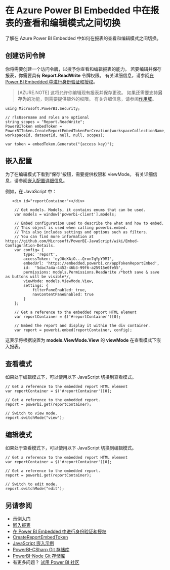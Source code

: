 <properties
    pageTitle="在 Azure Power BI Embedded 中在报表的查看和编辑模式之间切换 | Microsoft 文档"
    description="了解在 Azure Power BI Embedded 中如何在报表的查看和编辑模式之间切换。"
    services="power-bi-embedded"
    documentationcenter=""
    author="guyinacube"
    manager="erikre"
    editor=""
    tags=""
    translationtype="Human Translation" />
<tags
    ms.assetid=""
    ms.service="power-bi-embedded"
    ms.devlang="NA"
    ms.topic="article"
    ms.tgt_pltfrm="NA"
    ms.workload="powerbi"
    ms.date="03/11/2017"
    wacn.date="04/28/2017"
    ms.author="asaxton"
    ms.sourcegitcommit="a114d832e9c5320e9a109c9020fcaa2f2fdd43a9"
    ms.openlocfilehash="376e780c521871f423245b7e661ca4d0f7ab602c"
    ms.lasthandoff="04/14/2017" />

# <a name="toggle-between-view-and-edit-mode-for-reports-in-power-bi-embedded"></a>在 Azure Power BI Embedded 中在报表的查看和编辑模式之间切换

了解在 Azure Power BI Embedded 中如何在报表的查看和编辑模式之间切换。

## <a name="creating-an-access-token"></a>创建访问令牌

你将需要创建一个访问令牌，以授予你查看和编辑报表的能力。 若要编辑并保存报表，你需要具有 **Report.ReadWrite** 令牌权限。 有关详细信息，请参阅[在 Power BI Embedded 中进行身份验证和授权](/documentation/articles/power-bi-embedded-app-token-flow/)。

> [AZURE.NOTE]
> 这将允许你编辑现有报表并保存更改。 如果还需要支持**另存为**的功能，则需要提供额外的权限。 有关详细信息，请参阅[作用域](/documentation/articles/power-bi-embedded-app-token-flow/#scopes/)。

    using Microsoft.PowerBI.Security;

    // rlsUsername and roles are optional
    string scopes = "Report.ReadWrite";
    PowerBIToken embedToken = PowerBIToken.CreateReportEmbedTokenForCreation(workspaceCollectionName, workspaceId, datasetId, null, null, scopes);

    var token = embedToken.Generate("{access key}");

## <a name="embed-configuration"></a>嵌入配置

为了在编辑模式下看到“保存”按钮，需要提供权限和 viewMode。 有关详细信息，请参阅[嵌入配置详细信息](https://github.com/Microsoft/PowerBI-JavaScript/wiki/Embed-Configuration-Details)。

例如，在 JavaScript 中：

       <div id="reportContainer"></div>

        // Get models. Models, it contains enums that can be used.
        var models = window['powerbi-client'].models;

        // Embed configuration used to describe the what and how to embed.
        // This object is used when calling powerbi.embed.
        // This also includes settings and options such as filters.
        // You can find more information at https://github.com/Microsoft/PowerBI-JavaScript/wiki/Embed-Configuration-Details.
        var config= {
            type: 'report',
            accessToken: 'eyJ0eXAiO...Qron7qYpY9MI',
            embedUrl: 'https://embedded.powerbi.cn/appTokenReportEmbed',
            id:  '5dac7a4a-4452-46b3-99f6-a25915e0fe55',
            permissions: models.Permissions.ReadWrite /*both save & save as buttons will be visible*/,
            viewMode: models.ViewMode.View,
            settings: {
                filterPaneEnabled: true,
                navContentPaneEnabled: true
            }
        };

        // Get a reference to the embedded report HTML element
        var reportContainer = $('#reportContainer')[0];

        // Embed the report and display it within the div container.
        var report = powerbi.embed(reportContainer, config);

这表示将根据设置为 **models.ViewMode.View** 的 **viewMode** 在查看模式下嵌入报表。

## <a name="view-mode"></a>查看模式

如果处于编辑模式下，可以使用以下 JavaScript 切换到查看模式。

    // Get a reference to the embedded report HTML element
    var reportContainer = $('#reportContainer')[0];

    // Get a reference to the embedded report.
    report = powerbi.get(reportContainer);

    // Switch to view mode.
    report.switchMode("view");


## <a name="edit-mode"></a>编辑模式

如果处于查看模式下，可以使用以下 JavaScript 切换到编辑模式。

    // Get a reference to the embedded report HTML element
    var reportContainer = $('#reportContainer')[0];

    // Get a reference to the embedded report.
    report = powerbi.get(reportContainer);

    // Switch to edit mode.
    report.switchMode("edit");


## <a name="see-also"></a>另请参阅

- [示例入门](/documentation/articles/power-bi-embedded-get-started-sample/)  
- [嵌入报表](/documentation/articles/power-bi-embedded-embed-report/)  
- [在 Power BI Embedded 中进行身份验证和授权](/documentation/articles/power-bi-embedded-app-token-flow/)  
- [CreateReportEmbedToken](https://docs.microsoft.com/dotnet/api/microsoft.powerbi.security.powerbitoken?redirectedfrom=MSDN#methods_)  
- [JavaScript 嵌入示例](https://microsoft.github.io/PowerBI-JavaScript/demo/)  
- [PowerBI-CSharp Git 存储库](https://github.com/Microsoft/PowerBI-CSharp)  
- [PowerBI-Node Git 存储库](https://github.com/Microsoft/PowerBI-Node)  
- 有更多问题？ [试用 Power BI 社区](http://community.powerbi.com/)

